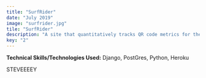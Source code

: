 ```yaml
---
title: "SurfRider"
date: "July 2019"
image: "surfrider.jpg"
tile: "SurfRider"
description: "A site that quantitatively tracks QR code metrics for the Rincon, Puerto Rico SurfRider chapter."
key: "2"
---
```


__**Technical Skills/Technologies Used:**__ Django, PostGres, Python, Heroku

STEVEEEEY